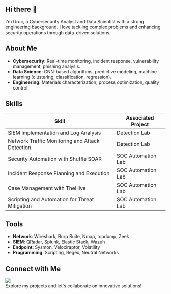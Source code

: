 ## Hi there 👋
I'm Uruc, a Cybersecurity Analyst and Data Scientist with a strong engineering background. I love tackling complex problems and enhancing security operations through data-driven solutions.

## About Me
- **Cybersecurity**: Real-time monitoring, incident response, vulnerability management, phishing analysis.
- **Data Science**: CNN-based algorithms, predictive modeling, machine learning (clustering, classification, regression).
- **Engineering**: Materials characterization, process optimization, quality control.

## Skills
| Skill                                         | Associated Project         |
|-----------------------------------------------|----------------------------|
| SIEM Implementation and Log Analysis          | Detection Lab|
| Network Traffic Monitoring and Attack Detection | Detection Lab|
| Security Automation with Shuffle SOAR         | SOC Automation Lab|
| Incident Response Planning and Execution      | SOC Automation Lab|
| Case Management with TheHive                  | SOC Automation Lab|
| Scripting and Automation for Threat Mitigation | SOC Automation Lab|

## Tools
- **Network**: Wireshark, Burp Suite, Nmap, tcpdump, Zeek
- **SIEM**: QRadar, Splunk, Elastic Stack, Wazuh
- **Endpoint**: Sysmon, Velociraptor, Volatility
- **Programming**: Scripting, Regex, Neutral Networks


## Connect with Me
<a href="https://linkedin.com/uruc"><img src="https://img.shields.io/badge/-LinkedIn-0072b1?&style=for-the-badge&logo=linkedin&logoColor=white" /></a> \
Explore my projects and let's collaborate on innovative solutions!

